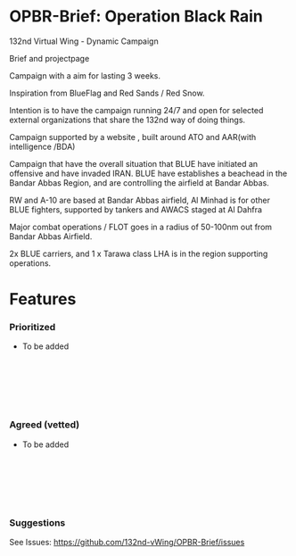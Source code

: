 # OPBR-Brief: Operation Black Rain 


 
132nd Virtual Wing - Dynamic Campaign

Brief and projectpage


Campaign with a aim for lasting 3 weeks.

Inspiration from BlueFlag and Red Sands / Red Snow.

Intention is to have the campaign running 24/7 and open for selected external organizations that share the 132nd way of doing things.

Campaign supported by a website , built around ATO and AAR(with intelligence /BDA)


Campaign that have the overall situation that BLUE have initiated an offensive and have invaded IRAN. BLUE have establishes a beachead
in the Bandar Abbas Region, and are controlling the airfield at Bandar Abbas.

RW and A-10 are based at Bandar Abbas airfield, Al Minhad is for other BLUE fighters, supported by tankers and AWACS staged at Al Dahfra

Major combat operations / FLOT goes in a radius of 50-100nm out from Bandar Abbas Airfield.

2x BLUE carriers, and 1 x Tarawa class LHA is in the region supporting operations.




# Features


### Prioritized
- To be added
<br>
<br>
<br>
<br>
<br>

### Agreed (vetted)
- To be added
<br>
<br>
<br>
<br>
<br>


### Suggestions
See Issues: https://github.com/132nd-vWing/OPBR-Brief/issues
<br>
<br>
<br>
<br>
<br>